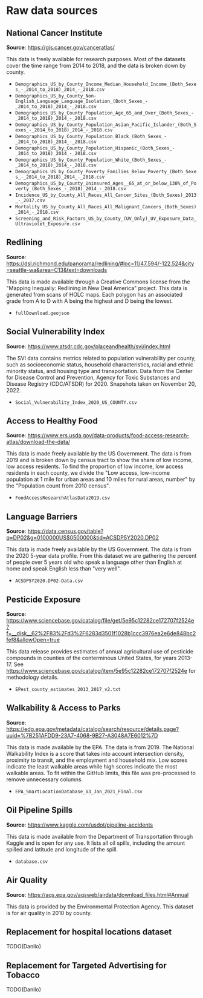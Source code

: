 # Raw data sources

## National Cancer Institute

**Source**: https://gis.cancer.gov/canceratlas/

This data is freely available for research purposes. Most of the datasets cover the time range from 2014 to 2018, and the data is broken down by county.

* `Demographics_US_by_County_Income_Median_Household_Income_(Both_Sexes_-_2014_to_2018)_2014_-_2018.csv`
* `Demographics_US_by_County_Non-English_Language_Language_Isolation_(Both_Sexes_-_2014_to_2018)_2014_-_2018.csv`
* `Demographics_US_by_County_Population_Age_65_and_Over_(Both_Sexes_-_2014_to_2018)_2014_-_2018.csv`
* `Demographics_US_by_County_Population_Asian_Pacific_Islander_(Both_Sexes_-_2014_to_2018)_2014_-_2018.csv`
* `Demographics_US_by_County_Population_Black_(Both_Sexes_-_2014_to_2018)_2014_-_2018.csv`
* `Demographics_US_by_County_Population_Hispanic_(Both_Sexes_-_2014_to_2018)_2014_-_2018.csv`
* `Demographics_US_by_County_Population_White_(Both_Sexes_-_2014_to_2018)_2014_-_2018.csv`
* `Demographics_US_by_County_Poverty_Families_Below_Poverty_(Both_Sexes_-_2014_to_2018)_2014_-_2018.csv`
* `Demographics_US_by_County_Uninsured_Ages__65_at_or_below_138%_of_Poverty_(Both_Sexes_-_2018)_2014_-_2018.csv`
* `Incidence_US_by_County_All_Races_All_Cancer_Sites_(Both_Sexes)_2013_-_2017.csv`
* `Mortality_US_by_County_All_Races_All_Malignant_Cancers_(Both_Sexes)_2014_-_2018.csv`
* `Screening_and_Risk_Factors_US_by_County_(UV_Only)_UV_Exposure_Data_Ultraviolet_Exposure.csv`

## Redlining

**Source**: https://dsl.richmond.edu/panorama/redlining/#loc=11/47.594/-122.524&city=seattle-wa&area=C13&text=downloads

This data is made available through a Creative Commons license from the "Mapping Inequaliy: Redlining in New Deal America" project. This data is generated from scans of HOLC maps. Each polygon has an associated grade from A to D with A being the highest and D being the lowest.

* `fullDownload.geojson`

## Social Vulnerability Index

**Source**: https://www.atsdr.cdc.gov/placeandhealth/svi/index.html

The SVI data contains metrics related to population vulnerability per county, such as socioeconomic status, household characteristics, racial and ethnic minority status, and housing type and transportation. Data from the Center for Disease Control and Prevention, Agency for Toxic Substances and Disease Registry (CDC/ATSDR) for 2020. Snapshots taken on November 20, 2022.

* `Social_Vulnerability_Index_2020_US_COUNTY.csv`

## Access to Healthy Food

**Source**: https://www.ers.usda.gov/data-products/food-access-research-atlas/download-the-data/

This data is made freely available by the US Government. The data is from 2019 and is broken down by census tract to show the share of low income, low access residents. To find the proportion of low income, low access residents in each county, we divide the "Low access, low-income population at 1 mile for urban areas and 10 miles for rural areas, number" by the "Population count from 2010 census".

* `FoodAccessResearchAtlasData2019.csv`

## Language Barriers

**Source**: https://data.census.gov/table?q=DP02&g=0100000US$0500000&tid=ACSDP5Y2020.DP02

This data is made freely available by the US Government. The data is from the 2020 5-year data profile. From this dataset we are gathering the percent of people over 5 years old who speak a language other than English at home and speak English less than "very well".

* `ACSDP5Y2020.DP02-Data.csv`

## Pesticide Exposure

**Source**: https://www.sciencebase.gov/catalog/file/get/5e95c12282ce172707f2524e?f=__disk__62%2F83%2Fd3%2F6283d3501f1028b1ccc3976ea2e6de848bc2fef8&allowOpen=true

This data release provides estimates of annual agricultural use of pesticide compounds in counties of the conterminous United States, for years 2013-17. See https://www.sciencebase.gov/catalog/item/5e95c12282ce172707f2524e for methodology details.

* `EPest_county_estimates_2013_2017_v2.txt`

## Walkability & Access to Parks

**Source**: https://edg.epa.gov/metadata/catalog/search/resource/details.page?uuid=%7B251AFDD9-23A7-4068-9B27-A3048A7E6012%7D

This data is made available by the EPA. The data is from 2019. The National Walkability Index is a score that takes into account intersection density, proximity to transit, and the employment and household mix. Low scores indicate the least walkable areas while high scores indicate the most walkable areas. To fit within the GitHub limits, this file was pre-processed to remove unnecessary columns.

* `EPA_SmartLocationDatabase_V3_Jan_2021_Final.csv`

## Oil Pipeline Spills

**Source**: https://www.kaggle.com/usdot/pipeline-accidents

This data is made available from the Department of Transportation through Kaggle and is open for any use. It lists all oil spills, including the amount spilled and latitude and longitude of the spill.

* `database.csv`

## Air Quality

**Source**: https://aqs.epa.gov/aqsweb/airdata/download_files.html#Annual

This data is provided by the Environmental Protection Agency. This dataset is for air quality in 2010 by county.

## Replacement for hospital locations dataset

TODO(Danilo)

## Replacement for Targeted Advertising for Tobacco

TODO(Danilo)
